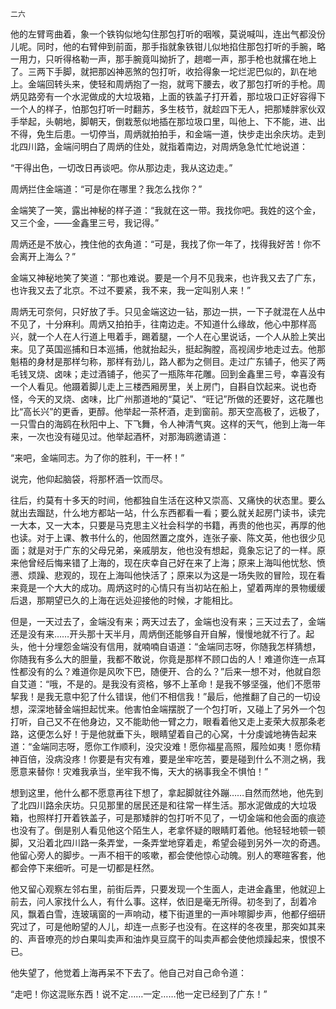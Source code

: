     二六 

   他的左臂弯曲着，象一个铁钩似地勾住那包打听的咽喉，莫说喊叫，连出气都没份儿呢。同时，他的右臂伸到前面，那手指就象铁钳儿似地掐住那包打听的手腕，略一用力，只听得格勒一声，那手腕竟叫拗折了，趟啷一声，那手枪也就撂在地上了。三两下手脚，就把那凶神恶煞的包打听，收拾得象一坨烂泥巴似的，趴在地上。金端回转头来，使轻和周炳抱了一抱，就弯下腰去，收了那包打听的手枪。周炳见路旁有一个水泥做成的大垃圾箱，上面的铁盖子打开着，那垃圾口正好容得下一个人的样子，怕那包打听一时翻苏，多生枝节，就趁四下无人，把那矮胖家伙双手举起，头朝地，脚朝天，倒栽葱似地插在那垃圾口里，叫他上、下不能，进、出不得，免生后患。一切停当，周炳就拍拍手，和金端一道，快步走出余庆坊。走到北四川路，金端问明白了周炳的住处，就指着南边，对周炳急急忙忙地说道：

   “干得出色，一切改日再谈吧。你从那边走，我从这边走。”

   周炳拦住金端道：“可是你在哪里？我怎么找你？”

   金端笑了一笑，露出神秘的样子道：“我就在这一带。我找你吧。我姓的这个金，又三个金，——金鑫里三号，我记得。”

   周炳还是不放心，拽住他的衣角道：“可是，我找了你一年了，找得我好苦！你不会离开上海么？”

   金端又神秘地笑了笑道：“那也难说。要是一个月不见我来，也许我又去了广东，也许我又去了北京。不过不要紧，我不来，我一定叫别人来！”

   周炳无可奈何，只好放了手。只见金端这边一钻，那边一拱，一下子就混在人丛中不见了，十分麻利。周炳又拍拍手，往南边走。不知道什么缘故，他心中那样高兴，就一个人在人行道上甩着手，踢着腿，一个人在心里说话，一个人从脸上笑出来。见了英国巡捕和日本巡捕，他就抬起头，挺起胸膛，高视阔步地走过去。他那魁梧的身材是那样匀称，那样有劲儿，路人都为之侧目。走过广东铺子，他买了两毛钱叉烧、卤味；走过酒铺子，他买了一瓶陈年花雕。回到金鑫里三号，幸喜没有一个人看见。他蹑着脚儿走上三楼西厢房里，关上房门，自斟自饮起来。说也奇怪，今天的叉烧、卤味，比广州那道地的“莫记”、“旺记”所做的还要好，这花雕也比“高长兴”的更香，更醇。他举起一茶杯酒，走到窗前。那天空高极了，远极了，一只雪白的海鸥在秋阳中上、下飞舞，令人神清气爽。这样的天气，他到上海一年来，一次也没有碰见过。他举起酒杯，对那海鸥邀请道：

   “来吧，金端同志。为了你的胜利，干一杯！”

   说完，他仰起脑袋，将那杯酒一饮而尽。

   往后，约莫有十多天的时间，他都独自生活在这种又崇高、又痛快的状态里。要么就出去蹓跶，什么地方都站一站，什么东西都看一看；要么就关起房门读书，读完一大本，又一大本，只要是马克思主义社会科学的书籍，再贵的他也买，再厚的他也读。对于上课、教书什么的，他固然置之度外，连张子豪、陈文英，他也很少见面；就是对于广东的父母兄弟，亲戚朋友，他也没有想起，竟象忘记了的一样。原来他曾经后悔来错了上海的，现在庆幸自己好在来了上海；原来上海叫他忧愁、愤懑、烦躁、悲观的，现在上海叫他快活了；原来以为这是一场失败的冒险，现在看来竟是一个大大的成功。周炳这时的心情只有当初站在船上，望着两岸的景物缓缓后退，那期望已久的上海在远处迎接他的时候，才能相比。

   但是，一天过去了，金端没有来；两天过去了，金端也没有来；三天过去了，金端还是没有来……开头那十天半月，周炳倒还能够自开自解，慢慢地就不行了。起头，他十分埋怨金端没有信用，就喃喃自语道：“金端同志呀，你随我怎样猜想，你随我有多么大的胆量，我都不敢说，你竟是那样不顾口齿的人！难道你连一点耳性都没有的么？难道你是风吹下巴，随便开、合的么？”后来一想不对，他就自怨自艾道：“哦，不是的。是我没有资格，够不上革命！是我不够坚强，他们不愿带挈我！是我无意中犯了什么错误，他们不相信我！”最后，他推翻了自己的一切设想，深深地替金端担起忧来。他害怕金端摆脱了一个包打听，又碰上了另外一个包打听，自己又不在他身边，又不能助他一臂之力，眼看着他又走上麦荣大叔那条老路，这便怎么好！于是他就垂下头，眼睛望着自己的心窝，十分虔诚地祷告起来道：“金端同志呀，愿你工作顺利，没灾没难！愿你福星高照，履险如夷！愿你精神百倍，没病没疼！你要是有灾有难，要是坐牢吃苦，要是碰到什么不测之祸，我愿意来替你！灾难我承当，坐牢我不悔，天大的祸事我全不惧怕！”

   想到这里，他什么都不愿意再往下想了，拿起脚就往外蹦……自然而然地，他先到了北四川路余庆坊。只见那里的居民还是和往常一样生活。那水泥做成的大垃圾箱，也照样打开着铁盖子，可是那矮胖的包打听不见了，一切金端和他会面的痕迹也没有了。倒是别人看见他这个陌生人，老拿怀疑的眼睛盯着他。他轻轻地顿一顿脚，又沿着北四川路一条弄堂，一条弄堂地穿着走，希望会碰到另外一次的奇遇。他留心旁人的脚步。一声不相干的咳嗽，都会使他惊心动魄。别人的寒暄客套，他都会停下来细听。可是一切都是枉然。

   他又留心观察左邻右里，前街后弄，只要发现一个生面人，走进金鑫里，他就迎上前去，问人家找什么人，有什么事。这样，依旧是毫无所得。初冬到了，刮着冷风，飘着白雪，连玻璃窗的一声响动，楼下街道里的一声咔嚓脚步声，他都仔细研究过了，可是他盼望的人儿，却连一点影子也没有。在这样的冬夜里，那突如其来的、声音嘹亮的炒白果叫卖声和油炸臭豆腐干的叫卖声都会使他烦躁起来，恨恨不已。

   他失望了，他觉着上海再呆不下去了。他自己对自己命令道：

   “走吧！你这混账东西！说不定……一定……他一定已经到了广东！”

